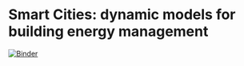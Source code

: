 # Smart Cities: dynamic models for building energy management

[![Binder](https://mybinder.org/badge_logo.svg)](https://mybinder.org/v2/gh/raphaellabelo/raphaellabelo-dm4bem_smartcities_group6/HEAD)
